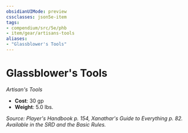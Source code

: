 ```yaml
---
obsidianUIMode: preview
cssclasses: json5e-item
tags:
- compendium/src/5e/phb
- item/gear/artisans-tools
aliases: 
- "Glassblower's Tools"
---
```

# Glassblower's Tools
*Artisan's Tools*  

- **Cost**: 30 gp
- **Weight**: 5.0 lbs.

*Source: Player's Handbook p. 154, Xanathar's Guide to Everything p. 82. Available in the SRD and the Basic Rules.*